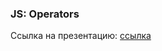 ### JS: Operators

Ссылка на презентацию: [ссылка](https://github.com/ait-tr/cohort39.2/blob/main/front_end/lesson_09/JS_Operators.pdf)
